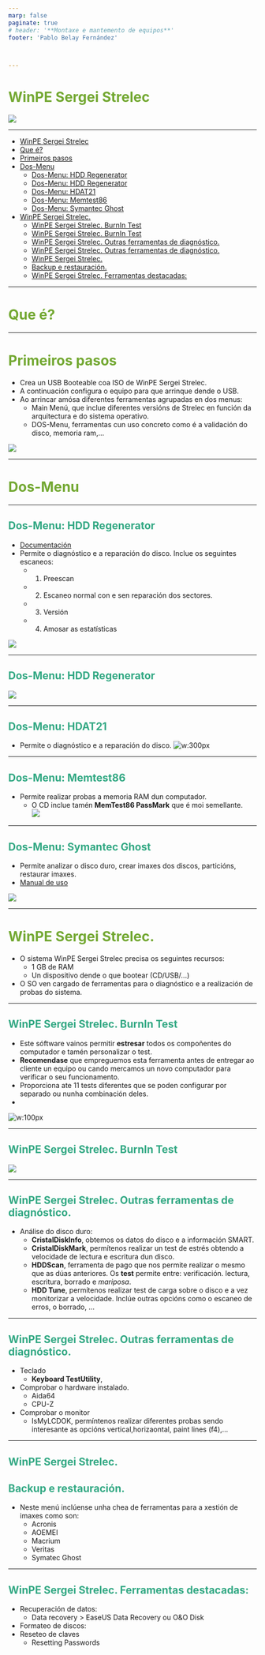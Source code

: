 ```yaml
---
marp: false
paginate: true
# header: '**Montaxe e mantemento de equipos**'
footer: 'Pablo Belay Fernández'



---
```

<!--
Notas para a presentación
-->
# WinPE Sergei Strelec 
 ![](https://ssdm2pro.com/wp-content/uploads/92a806b590c11f4b52589aae421db3b0.png)  
<style>
  :root{
     --color-background: #101010;
     --color-foreground: #fff;
  }
  h1{
    color:#73a832;
  }

  h2{
    color:#32a883;
  }

  .anotacion {
  font-size: 10px;
}
</style>

<!-- _colorPreset: dark -->
---
- [WinPE Sergei Strelec](#winpe-sergei-strelec)
- [Que é?](#que-é)
- [Primeiros pasos](#primeiros-pasos)
- [Dos-Menu](#dos-menu)
  - [Dos-Menu: HDD Regenerator](#dos-menu-hdd-regenerator)
  - [Dos-Menu: HDD Regenerator](#dos-menu-hdd-regenerator-1)
  - [Dos-Menu: HDAT21](#dos-menu-hdat21)
  - [Dos-Menu: Memtest86](#dos-menu-memtest86)
  - [Dos-Menu: Symantec Ghost](#dos-menu-symantec-ghost)
- [WinPE Sergei Strelec.](#winpe-sergei-strelec-1)
  - [WinPE Sergei Strelec. BurnIn Test](#winpe-sergei-strelec-burnin-test)
  - [WinPE Sergei Strelec. BurnIn Test](#winpe-sergei-strelec-burnin-test-1)
  - [WinPE Sergei Strelec. Outras ferramentas de diagnóstico.](#winpe-sergei-strelec-outras-ferramentas-de-diagnóstico)
  - [WinPE Sergei Strelec. Outras ferramentas de diagnóstico.](#winpe-sergei-strelec-outras-ferramentas-de-diagnóstico-1)
  - [WinPE Sergei Strelec.](#winpe-sergei-strelec-2)
  - [Backup e restauración.](#backup-e-restauración)
  - [WinPE Sergei Strelec. Ferramentas destacadas:](#winpe-sergei-strelec-ferramentas-destacadas)
  
 


---
# Que é? 



---
#  Primeiros pasos
* Crea un USB Booteable coa ISO de WinPE Sergei Strelec.
* A continuación configura o equipo para que arrinque dende o USB. 
* Ao arrincar amósa diferentes ferramentas agrupadas en dos menus:
  * Main Menú, que inclue diferentes versións de Strelec en función da arquitectura e do sistema operativo.
  * DOS-Menu, ferramentas  cun uso concreto como é a validación do disco, memoria ram,... 

![](img/01-init.png)

---
# Dos-Menu

---
## Dos-Menu: HDD Regenerator
* [Documentación](https://usbtor.ru/viewtopic.php?t=1260)
* Permite o diagnóstico e a reparación do disco. Inclue os seguintes escaneos:
  * 1. Preescan
  * 2. Escaneo normal con e sen reparación dos sectores.
  * 3. Versión 
  * 4. Amosar as estatísticas 


![](img/02-hdd-regenerator.png)

---

## Dos-Menu: HDD Regenerator
![](img/03-hdd-regenerator.png)

---

## Dos-Menu: HDAT21
* Permite o diagnóstico e a reparación do disco.
![w:300px](img/04-hdat21.png)

---
## Dos-Menu: Memtest86
* Permite realizar probas a memoria RAM dun computador. 
  * O CD inclue tamén  **MemTest86 PassMark** que é moi semellante.   
![](img/05-mem-test.png)

---
## Dos-Menu: Symantec Ghost 
* Permite analizar o disco duro, crear imaxes dos discos, particións,   restaurar imaxes. 
* [Manual de uso](https://www.redeszone.net/2014/06/01/manual-de-utilizacion-de-norton-ghost/)

![](img/06-ghost.png)

---
# WinPE Sergei Strelec.
* O sistema WinPE Sergei Strelec precisa os seguintes recursos:
  * 1 GB de RAM
  * Un dispositivo dende o que bootear (CD/USB/...)
* O SO ven cargado de ferramentas para o diagnóstico e a realización de probas do sistema. 

---
## WinPE Sergei Strelec. BurnIn Test 
* Este sóftware vainos permitir **estresar** todos os compoñentes do computador e tamén personalizar o test. 
* **Recomendase** que empreguemos esta ferramenta antes de entregar ao cliente un equipo ou cando mercamos un novo computador para verificar o seu funcionamento. 
* Proporciona ate 11 tests diferentes que se poden configurar por separado ou nunha combinación deles. 
* 
![w:100px](img/07-burning-test-menu.png)

---
## WinPE Sergei Strelec. BurnIn Test 
![](img/07-burnin-test.png)

---

## WinPE Sergei Strelec. Outras ferramentas de diagnóstico.
* Análise do disco duro:
  * **CristalDiskInfo**, obtemos os datos do disco e a información SMART.
  * **CristalDiskMark**, permítenos realizar un test de estrés obtendo a velocidade de lectura e escritura dun disco.
  * **HDDScan**, ferramenta de pago que nos permite realizar o mesmo que as dúas anteriores. Os **test** permite entre: verificación. lectura, escritura, borrado e *mariposa*.
  * **HDD Tune**, permítenos realizar test de carga sobre o disco e a vez monitorizar a velocidade. Inclúe outras opcións como o escaneo de erros, o borrado, ... 

--- 

## WinPE Sergei Strelec. Outras ferramentas de diagnóstico.

  * Teclado
    * **Keyboard TestUtility**, 
  * Comprobar o hardware instalado.
    * Aida64
    * CPU-Z
  * Comprobar o monitor
    * IsMyLCDOK, permíntenos realizar diferentes probas sendo interesante as opcións vertical,horizaontal, paint lines (f4),... 

--- 
## WinPE Sergei Strelec. 
## Backup e restauración.

  * Neste menú inclúense unha chea de ferramentas para a xestión de imaxes como son:
    * Acronis
    * AOEMEI
    * Macrium
    * Veritas
    * Symatec Ghost

--- 
## WinPE Sergei Strelec. Ferramentas destacadas:
* Recuperación de datos:
  * Data recovery > EaseUS Data Recovery ou O&O Disk
* Formateo de discos:
* Reseteo de claves
  * Resetting Passwords
 
